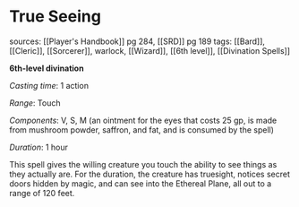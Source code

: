 # True Seeing
sources: [[Player's Handbook]] pg 284, [[SRD]] pg 189
tags: [[Bard]], [[Cleric]], [[Sorcerer]], warlock, [[Wizard]], [[6th level]], [[Divination Spells]]

**6th-level divination**

*Casting time*: 1 action

*Range*: Touch

*Components*: V, S, M (an ointment for the eyes that costs 25 gp, is made from mushroom powder, saffron, and fat, and is consumed by the spell)

*Duration*: 1 hour

This spell gives the willing creature you touch the ability to see things as they actually are. For the duration, the creature has truesight, notices secret doors hidden by magic, and can see into the Ethereal Plane, all out to a range of 120 feet.
